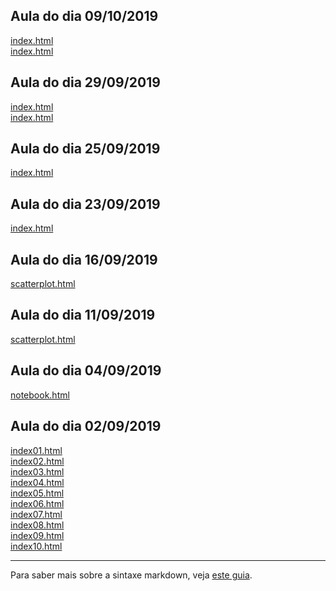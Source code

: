 ## Aula do dia 09/10/2019

[index.html](d3_network/similar-song-network/index.html)<br>
[index.html](d3_network/les-miserables/index.html)<br>

## Aula do dia 29/09/2019

[index.html](d3_leaflet/d3-com-leaflet/index.html)<br>
[index.html](d3_leaflet/crimes-in-chicago-in-september-of-2019/index.html)<br>

## Aula do dia 25/09/2019

[index.html](d3_crossfilter_2/index.html)<br>


## Aula do dia 23/09/2019

[index.html](d3_crossfilter/d3-com-crossfilter-e-dc-js/index.html)<br>

## Aula do dia 16/09/2019

[scatterplot.html](d3_update/scatterplot.html)<br>

## Aula do dia 11/09/2019

[scatterplot.html](d3_scale/scatterplot.html)<br>

## Aula do dia 04/09/2019

[notebook.html](d3_intro/notebook.html)<br>

## Aula do dia 02/09/2019

[index01.html](basic/index01.html)<br>
[index02.html](basic/index02.html)<br>
[index03.html](basic/index03.html)<br>
[index04.html](basic/index04.html)<br>
[index05.html](basic/index05.html)<br>
[index06.html](basic/index06.html)<br>
[index07.html](basic/index07.html)<br>
[index08.html](basic/index08.html)<br>
[index09.html](basic/index09.html)<br>
[index10.html](basic/index10.html)<br>


---

Para saber mais sobre a sintaxe markdown, veja [este guia](https://guides.github.com/features/mastering-markdown/).
